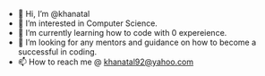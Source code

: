- 👋 Hi, I’m @khanatal
- 👀 I’m interested in Computer Science.
- 🌱 I’m currently learning how to code with 0 expereience. 
- 💞️ I’m looking for any mentors and guidance on how to become a successful in coding. 
- 📫 How to reach me @ khanatal92@yahoo.com

<!---
khanatal/khanatal is a ✨ special ✨ repository because its `README.md` (this file) appears on your GitHub profile.
You can click the Preview link to take a look at your changes.
--->
